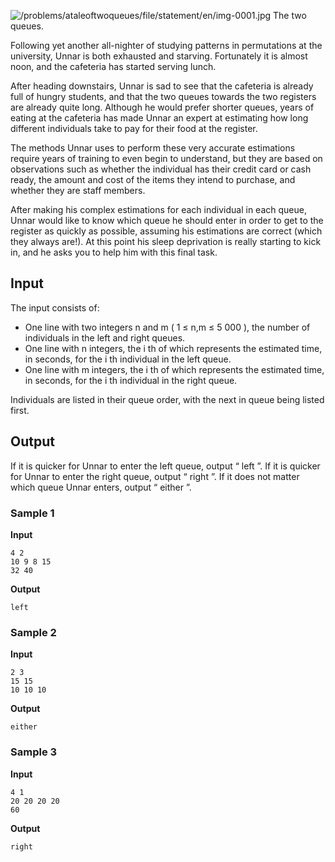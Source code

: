 ![/problems/ataleoftwoqueues/file/statement/en/img-0001.jpg](https://open.kattis.com/problems/ataleoftwoqueues/file/statement/en/img-0001.jpg)
The two queues.

Following yet another all-nighter of studying patterns in
permutations at the university, Unnar is both exhausted and
starving. Fortunately it is almost noon, and the cafeteria has
started serving lunch.

After heading downstairs, Unnar is sad to see that the
cafeteria is already full of hungry students, and that the two
queues towards the two registers are already quite long.
Although he would prefer shorter queues, years of eating at the
cafeteria has made Unnar an expert at estimating how long
different individuals take to pay for their food at the
register.

The methods Unnar uses to perform these very accurate
estimations require years of training to even begin to
understand, but they are based on observations such as whether
the individual has their credit card or cash ready, the amount
and cost of the items they intend to purchase, and whether they
are staff members.

After making his complex estimations for each individual in
each queue, Unnar would like to know which queue he should
enter in order to get to the register as quickly as possible,
assuming his estimations are correct (which they always are!).
At this point his sleep deprivation is really starting to kick
in, and he asks you to help him with this final task.

## Input
The input consists of:

- One line with two integers n and m ( 1 ≤ n,m ≤ 5 000 ), the
number of individuals in the left and right queues.
- One line with n integers, the i th of
which represents the estimated time, in seconds, for the i th individual in
the left queue.
- One line with m integers, the i th of
which represents the estimated time, in seconds, for the i th individual in
the right queue.

Individuals are listed in their queue order, with the next
in queue being listed first.

## Output
If it is quicker for Unnar to enter the left queue, output
“ left ”. If it is quicker for Unnar to
enter the right queue, output “ right ”. If it does not matter which queue Unnar
enters, output “ either ”.

### Sample 1
**Input**
```text
4 2
10 9 8 15
32 40
```
**Output**
```text
left
```

### Sample 2
**Input**
```text
2 3
15 15
10 10 10
```
**Output**
```text
either
```

### Sample 3
**Input**
```text
4 1
20 20 20 20
60
```
**Output**
```text
right
```
